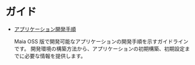 # ガイド

- [アプリケーション開発手順](how-to-develop/index.md)

    Maia OSS 版で開発可能なアプリケーションの開発手順を示すガイドラインです。
    開発環境の構築方法から、アプリケーションの初期構築、初期設定までに必要な情報を提供します。
